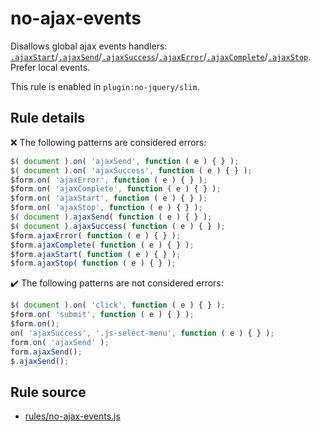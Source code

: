# no-ajax-events

Disallows global ajax events handlers: [`.ajaxStart`](https://api.jquery.com/ajaxStart/)/[`.ajaxSend`](https://api.jquery.com/ajaxSend/)/[`.ajaxSuccess`](https://api.jquery.com/ajaxSuccess/)/[`.ajaxError`](https://api.jquery.com/ajaxError/)/[`.ajaxComplete`](https://api.jquery.com/ajaxComplete/)/[`.ajaxStop`](https://api.jquery.com/ajaxStop/). Prefer local events.

This rule is enabled in `plugin:no-jquery/slim`.

## Rule details

❌ The following patterns are considered errors:
```js
$( document ).on( 'ajaxSend', function ( e ) { } );
$( document ).on( 'ajaxSuccess', function ( e ) { } );
$form.on( 'ajaxError', function ( e ) { } );
$form.on( 'ajaxComplete', function ( e ) { } );
$form.on( 'ajaxStart', function ( e ) { } );
$form.on( 'ajaxStop', function ( e ) { } );
$( document ).ajaxSend( function ( e ) { } );
$( document ).ajaxSuccess( function ( e ) { } );
$form.ajaxError( function ( e ) { } );
$form.ajaxComplete( function ( e ) { } );
$form.ajaxStart( function ( e ) { } );
$form.ajaxStop( function ( e ) { } );
```

✔️ The following patterns are not considered errors:
```js
$( document ).on( 'click', function ( e ) { } );
$form.on( 'submit', function ( e ) { } );
$form.on();
on( 'ajaxSuccess', '.js-select-menu', function ( e ) { } );
form.on( 'ajaxSend' );
form.ajaxSend();
$.ajaxSend();
```
## Rule source

* [rules/no-ajax-events.js](../src/rules/no-ajax-events.js)
